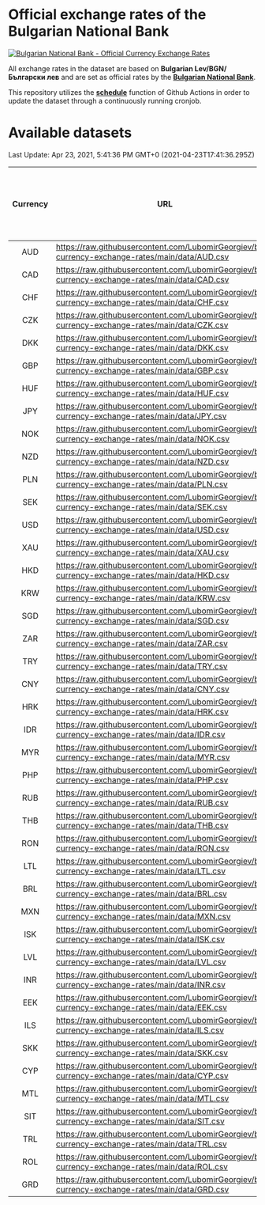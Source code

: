# Official exchange rates of the Bulgarian National Bank

[![Bulgarian National Bank - Official Currency Exchange Rates](https://github.com/LubomirGeorgiev/bnb-currency-exchange-rates/actions/workflows/update-rates.yml/badge.svg?branch=main)](https://github.com/LubomirGeorgiev/bnb-currency-exchange-rates/actions/workflows/update-rates.yml)

All exchange rates in the dataset are based on **Bulgarian Lev/BGN/Български лев** and are set as official rates by the [**Bulgarian National Bank**](https://www.bnb.bg/Statistics/StExternalSector/StExchangeRates/StERForeignCurrencies/index.htm?toLang=_EN).

This repository utilizes the [**schedule**](https://docs.github.com/en/actions/reference/events-that-trigger-workflows) function of Github Actions in order to update the dataset through a continuously running cronjob.

# Available datasets

<!-- START LINKS (DO NOT EVER FU*ING DELETE THIS COMMENT FOR THE LOVE OF YOUR LIFE!!! IF YOU ARE CURIOS HOW IT WORKS, YOU CAN HAVE A LOOK AT ./src/updateReadme.ts) -->

Last Update: Apr 23, 2021, 5:41:36 PM GMT+0 (2021-04-23T17:41:36.295Z)

| Currency | URL                                                                                             | Number of records | Number of missing days that were filled in |
| :------: | ----------------------------------------------------------------------------------------------- | :---------------: | :----------------------------------------: |
|   AUD    | https://raw.githubusercontent.com/LubomirGeorgiev/bnb-currency-exchange-rates/main/data/AUD.csv |       7878        |                    2432                    |
|   CAD    | https://raw.githubusercontent.com/LubomirGeorgiev/bnb-currency-exchange-rates/main/data/CAD.csv |       7878        |                    2432                    |
|   CHF    | https://raw.githubusercontent.com/LubomirGeorgiev/bnb-currency-exchange-rates/main/data/CHF.csv |       7878        |                    2432                    |
|   CZK    | https://raw.githubusercontent.com/LubomirGeorgiev/bnb-currency-exchange-rates/main/data/CZK.csv |       7878        |                    2432                    |
|   DKK    | https://raw.githubusercontent.com/LubomirGeorgiev/bnb-currency-exchange-rates/main/data/DKK.csv |       7878        |                    2432                    |
|   GBP    | https://raw.githubusercontent.com/LubomirGeorgiev/bnb-currency-exchange-rates/main/data/GBP.csv |       7878        |                    2432                    |
|   HUF    | https://raw.githubusercontent.com/LubomirGeorgiev/bnb-currency-exchange-rates/main/data/HUF.csv |       7878        |                    2432                    |
|   JPY    | https://raw.githubusercontent.com/LubomirGeorgiev/bnb-currency-exchange-rates/main/data/JPY.csv |       7878        |                    2432                    |
|   NOK    | https://raw.githubusercontent.com/LubomirGeorgiev/bnb-currency-exchange-rates/main/data/NOK.csv |       7878        |                    2432                    |
|   NZD    | https://raw.githubusercontent.com/LubomirGeorgiev/bnb-currency-exchange-rates/main/data/NZD.csv |       7878        |                    2432                    |
|   PLN    | https://raw.githubusercontent.com/LubomirGeorgiev/bnb-currency-exchange-rates/main/data/PLN.csv |       7878        |                    2432                    |
|   SEK    | https://raw.githubusercontent.com/LubomirGeorgiev/bnb-currency-exchange-rates/main/data/SEK.csv |       7878        |                    2432                    |
|   USD    | https://raw.githubusercontent.com/LubomirGeorgiev/bnb-currency-exchange-rates/main/data/USD.csv |       7878        |                    2432                    |
|   XAU    | https://raw.githubusercontent.com/LubomirGeorgiev/bnb-currency-exchange-rates/main/data/XAU.csv |       7878        |                    2434                    |
|   HKD    | https://raw.githubusercontent.com/LubomirGeorgiev/bnb-currency-exchange-rates/main/data/HKD.csv |       7576        |                    2341                    |
|   KRW    | https://raw.githubusercontent.com/LubomirGeorgiev/bnb-currency-exchange-rates/main/data/KRW.csv |       7576        |                    2341                    |
|   SGD    | https://raw.githubusercontent.com/LubomirGeorgiev/bnb-currency-exchange-rates/main/data/SGD.csv |       7576        |                    2341                    |
|   ZAR    | https://raw.githubusercontent.com/LubomirGeorgiev/bnb-currency-exchange-rates/main/data/ZAR.csv |       7576        |                    2341                    |
|   TRY    | https://raw.githubusercontent.com/LubomirGeorgiev/bnb-currency-exchange-rates/main/data/TRY.csv |       6058        |                    1871                    |
|   CNY    | https://raw.githubusercontent.com/LubomirGeorgiev/bnb-currency-exchange-rates/main/data/CNY.csv |       5938        |                    1835                    |
|   HRK    | https://raw.githubusercontent.com/LubomirGeorgiev/bnb-currency-exchange-rates/main/data/HRK.csv |       5938        |                    1835                    |
|   IDR    | https://raw.githubusercontent.com/LubomirGeorgiev/bnb-currency-exchange-rates/main/data/IDR.csv |       5938        |                    1835                    |
|   MYR    | https://raw.githubusercontent.com/LubomirGeorgiev/bnb-currency-exchange-rates/main/data/MYR.csv |       5938        |                    1835                    |
|   PHP    | https://raw.githubusercontent.com/LubomirGeorgiev/bnb-currency-exchange-rates/main/data/PHP.csv |       5938        |                    1835                    |
|   RUB    | https://raw.githubusercontent.com/LubomirGeorgiev/bnb-currency-exchange-rates/main/data/RUB.csv |       5938        |                    1835                    |
|   THB    | https://raw.githubusercontent.com/LubomirGeorgiev/bnb-currency-exchange-rates/main/data/THB.csv |       5938        |                    1835                    |
|   RON    | https://raw.githubusercontent.com/LubomirGeorgiev/bnb-currency-exchange-rates/main/data/RON.csv |       5879        |                    1817                    |
|   LTL    | https://raw.githubusercontent.com/LubomirGeorgiev/bnb-currency-exchange-rates/main/data/LTL.csv |       5152        |                    1581                    |
|   BRL    | https://raw.githubusercontent.com/LubomirGeorgiev/bnb-currency-exchange-rates/main/data/BRL.csv |       4968        |                    1538                    |
|   MXN    | https://raw.githubusercontent.com/LubomirGeorgiev/bnb-currency-exchange-rates/main/data/MXN.csv |       4968        |                    1538                    |
|   ISK    | https://raw.githubusercontent.com/LubomirGeorgiev/bnb-currency-exchange-rates/main/data/ISK.csv |       4876        |                    1508                    |
|   LVL    | https://raw.githubusercontent.com/LubomirGeorgiev/bnb-currency-exchange-rates/main/data/LVL.csv |       4789        |                    1469                    |
|   INR    | https://raw.githubusercontent.com/LubomirGeorgiev/bnb-currency-exchange-rates/main/data/INR.csv |       4602        |                    1425                    |
|   EEK    | https://raw.githubusercontent.com/LubomirGeorgiev/bnb-currency-exchange-rates/main/data/EEK.csv |       3997        |                    1223                    |
|   ILS    | https://raw.githubusercontent.com/LubomirGeorgiev/bnb-currency-exchange-rates/main/data/ILS.csv |       3878        |                    1206                    |
|   SKK    | https://raw.githubusercontent.com/LubomirGeorgiev/bnb-currency-exchange-rates/main/data/SKK.csv |       2969        |                    911                     |
|   CYP    | https://raw.githubusercontent.com/LubomirGeorgiev/bnb-currency-exchange-rates/main/data/CYP.csv |       2906        |                    890                     |
|   MTL    | https://raw.githubusercontent.com/LubomirGeorgiev/bnb-currency-exchange-rates/main/data/MTL.csv |       2604        |                    799                     |
|   SIT    | https://raw.githubusercontent.com/LubomirGeorgiev/bnb-currency-exchange-rates/main/data/SIT.csv |       2542        |                    778                     |
|   TRL    | https://raw.githubusercontent.com/LubomirGeorgiev/bnb-currency-exchange-rates/main/data/TRL.csv |       1818        |                    559                     |
|   ROL    | https://raw.githubusercontent.com/LubomirGeorgiev/bnb-currency-exchange-rates/main/data/ROL.csv |       1697        |                    524                     |
|   GRD    | https://raw.githubusercontent.com/LubomirGeorgiev/bnb-currency-exchange-rates/main/data/GRD.csv |        359        |                    107                     |

<!-- END LINKS (DO NOT EVER FU*ING DELETE THIS COMMENT FOR THE LOVE OF YOUR LIFE!!! IF YOU ARE CURIOS HOW IT WORKS, YOU CAN HAVE A LOOK AT ./src/updateReadme.ts) -->
